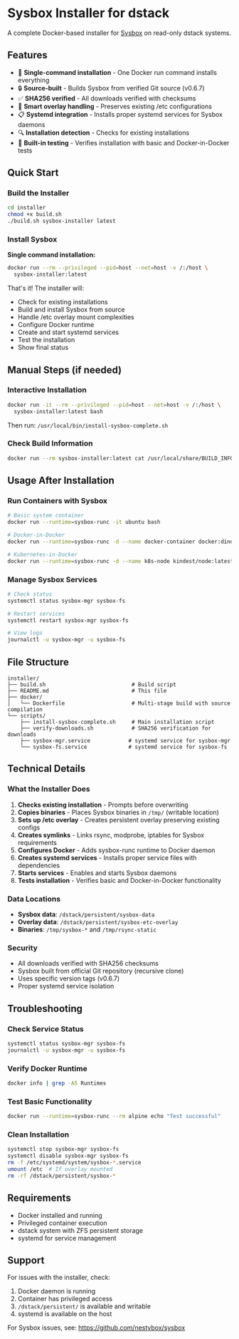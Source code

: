 # Sysbox Installer for dstack

A complete Docker-based installer for [Sysbox](https://github.com/nestybox/sysbox) on read-only dstack systems.

## Features

- 🚀 **Single-command installation** - One Docker run command installs everything
- 🔒 **Source-built** - Builds Sysbox from verified Git source (v0.6.7)
- ✅ **SHA256 verified** - All downloads verified with checksums  
- 🔄 **Smart overlay handling** - Preserves existing /etc configurations
- 📋 **Systemd integration** - Installs proper systemd services for Sysbox daemons
- 🔍 **Installation detection** - Checks for existing installations
- 🧪 **Built-in testing** - Verifies installation with basic and Docker-in-Docker tests

## Quick Start

### Build the Installer

```bash
cd installer
chmod +x build.sh
./build.sh sysbox-installer latest
```

### Install Sysbox

**Single command installation:**
```bash
docker run --rm --privileged --pid=host --net=host -v /:/host \
  sysbox-installer:latest
```

That's it! The installer will:
- Check for existing installations
- Build and install Sysbox from source  
- Handle /etc overlay mount complexities
- Configure Docker runtime
- Create and start systemd services
- Test the installation
- Show final status

## Manual Steps (if needed)

### Interactive Installation

```bash
docker run -it --rm --privileged --pid=host --net=host -v /:/host \
  sysbox-installer:latest bash
```

Then run: `/usr/local/bin/install-sysbox-complete.sh`

### Check Build Information

```bash
docker run --rm sysbox-installer:latest cat /usr/local/share/BUILD_INFO
```

## Usage After Installation

### Run Containers with Sysbox

```bash
# Basic system container
docker run --runtime=sysbox-runc -it ubuntu bash

# Docker-in-Docker
docker run --runtime=sysbox-runc -d --name docker-container docker:dind

# Kubernetes-in-Docker  
docker run --runtime=sysbox-runc -d --name k8s-node kindest/node:latest
```

### Manage Sysbox Services

```bash
# Check status
systemctl status sysbox-mgr sysbox-fs

# Restart services
systemctl restart sysbox-mgr sysbox-fs

# View logs
journalctl -u sysbox-mgr -u sysbox-fs
```

## File Structure

```
installer/
├── build.sh                           # Build script
├── README.md                          # This file
├── docker/
│   └── Dockerfile                     # Multi-stage build with source compilation
└── scripts/
    ├── install-sysbox-complete.sh     # Main installation script
    ├── verify-downloads.sh            # SHA256 verification for downloads
    ├── sysbox-mgr.service            # systemd service for sysbox-mgr
    └── sysbox-fs.service             # systemd service for sysbox-fs
```

## Technical Details

### What the Installer Does

1. **Checks existing installation** - Prompts before overwriting
2. **Copies binaries** - Places Sysbox binaries in `/tmp/` (writable location)
3. **Sets up /etc overlay** - Creates persistent overlay preserving existing configs
4. **Creates symlinks** - Links rsync, modprobe, iptables for Sysbox requirements  
5. **Configures Docker** - Adds sysbox-runc runtime to Docker daemon
6. **Creates systemd services** - Installs proper service files with dependencies
7. **Starts services** - Enables and starts Sysbox daemons
8. **Tests installation** - Verifies basic and Docker-in-Docker functionality

### Data Locations

- **Sysbox data**: `/dstack/persistent/sysbox-data`  
- **Overlay data**: `/dstack/persistent/sysbox-etc-overlay`
- **Binaries**: `/tmp/sysbox-*` and `/tmp/rsync-static`

### Security

- All downloads verified with SHA256 checksums
- Sysbox built from official Git repository (recursive clone)
- Uses specific version tags (v0.6.7)
- Proper systemd service isolation

## Troubleshooting

### Check Service Status
```bash
systemctl status sysbox-mgr sysbox-fs
journalctl -u sysbox-mgr -u sysbox-fs
```

### Verify Docker Runtime
```bash
docker info | grep -A5 Runtimes
```

### Test Basic Functionality
```bash
docker run --runtime=sysbox-runc --rm alpine echo "Test successful"
```

### Clean Installation
```bash
systemctl stop sysbox-mgr sysbox-fs
systemctl disable sysbox-mgr sysbox-fs
rm -f /etc/systemd/system/sysbox-*.service
umount /etc  # If overlay mounted
rm -rf /dstack/persistent/sysbox-*
```

## Requirements

- Docker installed and running
- Privileged container execution
- dstack system with ZFS persistent storage
- systemd for service management

## Support

For issues with the installer, check:
1. Docker daemon is running
2. Container has privileged access
3. `/dstack/persistent/` is available and writable
4. systemd is available on the host

For Sysbox issues, see: https://github.com/nestybox/sysbox